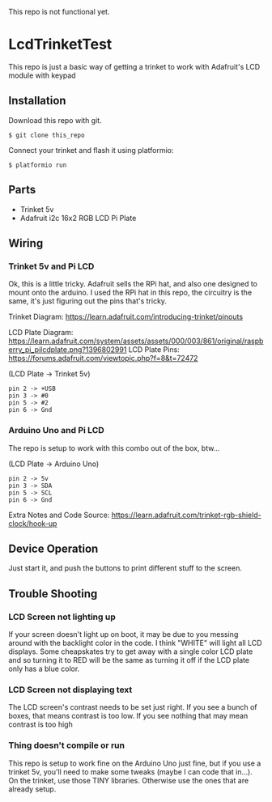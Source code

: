 This repo is not functional yet.  

# LcdTrinketTest

This repo is just a basic way of getting a trinket to work with Adafruit's LCD module with keypad

## Installation

Download this repo with git.  

```
$ git clone this_repo
```

Connect your trinket and flash it using platformio:

    $ platformio run

## Parts

- Trinket 5v
- Adafruit i2c 16x2 RGB LCD Pi Plate

## Wiring

### Trinket 5v and Pi LCD
Ok, this is a little tricky.  Adafruit sells the RPi hat, and also one designed to mount onto the arduino.  I used the RPi hat in this repo, the circuitry is the same, it's just figuring out the pins that's tricky.  

Trinket Diagram:  https://learn.adafruit.com/introducing-trinket/pinouts

LCD Plate Diagram: https://learn.adafruit.com/system/assets/assets/000/003/861/original/raspberry_pi_pilcdplate.png?1396802991
LCD Plate Pins: https://forums.adafruit.com/viewtopic.php?f=8&t=72472 

(LCD Plate -> Trinket 5v)
```
pin 2 -> +USB
pin 3 -> #0
pin 5 -> #2
pin 6 -> Gnd
```

### Arduino Uno and Pi LCD
The repo is setup to work with this combo out of the box, btw...


(LCD Plate -> Arduino Uno)
```
pin 2 -> 5v
pin 3 -> SDA
pin 5 -> SCL
pin 6 -> Gnd
```


Extra Notes and Code Source:  https://learn.adafruit.com/trinket-rgb-shield-clock/hook-up

## Device Operation

Just start it, and push the buttons to print different stuff to the screen.  

## Trouble Shooting

### LCD Screen not lighting up
If your screen doesn't light up on boot, it may be due to you messing around with the backlight color in the code.  I think "WHITE" will light all LCD displays.  Some cheapskates try to get away with a single color LCD plate and so turning it to RED will be the same as turning it off if the LCD plate only has a blue color.  


### LCD Screen not displaying text
The LCD screen's contrast needs to be set just right.  If you see a bunch of boxes, that means contrast is too low.  If you see nothing that may mean contrast is too high

### Thing doesn't compile or run
This repo is setup to work fine on the Arduino Uno just fine, but if you use a trinket 5v, you'll need to make some tweaks (maybe I can code that in...).  On the trinket, use those TINY libraries.  Otherwise use the ones that are already setup.  
